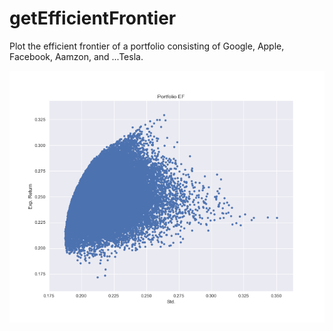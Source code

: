 # getEfficientFrontier

Plot the efficient frontier of a portfolio consisting of Google, Apple, Facebook, Aamzon, and ...Tesla.

<img src="./images/PortfolioEfficientFrontier.png">
